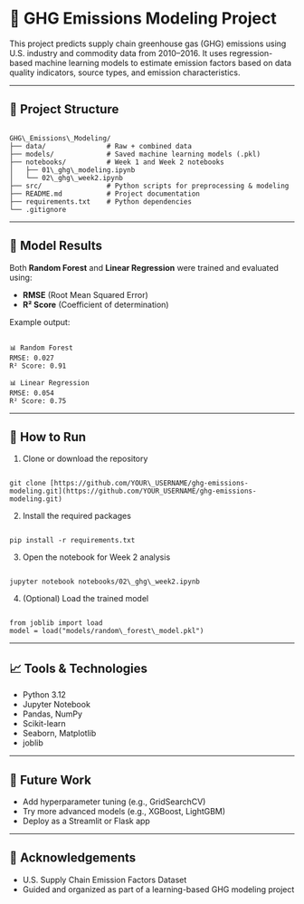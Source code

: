 
# 🌱 GHG Emissions Modeling Project

This project predicts supply chain greenhouse gas (GHG) emissions using U.S. industry and commodity data from 2010–2016. It uses regression-based machine learning models to estimate emission factors based on data quality indicators, source types, and emission characteristics.

---

## 📁 Project Structure

```

GHG\_Emissions\_Modeling/
├── data/               # Raw + combined data
├── models/             # Saved machine learning models (.pkl)
├── notebooks/          # Week 1 and Week 2 notebooks
│   ├── 01\_ghg\_modeling.ipynb
│   └── 02\_ghg\_week2.ipynb
├── src/                # Python scripts for preprocessing & modeling
├── README.md           # Project documentation
├── requirements.txt    # Python dependencies
└── .gitignore

```

---

## 🚀 Model Results

Both **Random Forest** and **Linear Regression** were trained and evaluated using:

- **RMSE** (Root Mean Squared Error)
- **R² Score** (Coefficient of determination)

Example output:
```

📊 Random Forest
RMSE: 0.027
R² Score: 0.91

📊 Linear Regression
RMSE: 0.054
R² Score: 0.75

```

---

## 🔧 How to Run

1. Clone or download the repository  
```

git clone [https://github.com/YOUR\_USERNAME/ghg-emissions-modeling.git](https://github.com/YOUR_USERNAME/ghg-emissions-modeling.git)

```

2. Install the required packages  
```

pip install -r requirements.txt

```

3. Open the notebook for Week 2 analysis  
```

jupyter notebook notebooks/02\_ghg\_week2.ipynb

```

4. (Optional) Load the trained model  
```

from joblib import load
model = load("models/random\_forest\_model.pkl")

```

---

## 📈 Tools & Technologies

- Python 3.12
- Jupyter Notebook
- Pandas, NumPy
- Scikit-learn
- Seaborn, Matplotlib
- joblib

---

## 🔮 Future Work

- Add hyperparameter tuning (e.g., GridSearchCV)
- Try more advanced models (e.g., XGBoost, LightGBM)
- Deploy as a Streamlit or Flask app

---

## 🙌 Acknowledgements

- U.S. Supply Chain Emission Factors Dataset  
- Guided and organized as part of a learning-based GHG modeling project
